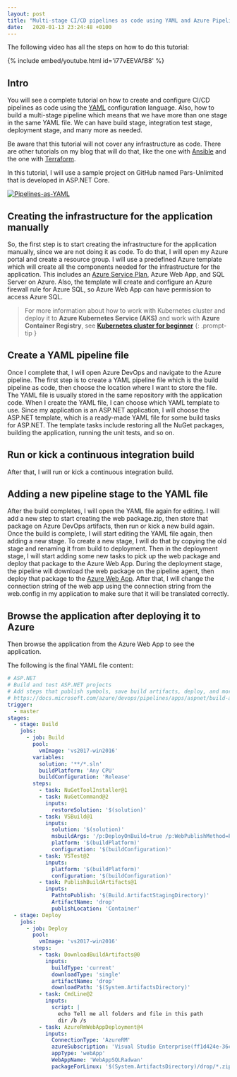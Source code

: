 ```yaml
---
layout: post
title: "Multi-stage CI/CD pipelines as code using YAML and Azure Pipelines Tutorial | Configuring CI/CD Pipelines as Code with YAML"
date:   2020-01-13 23:24:48 +0100
---
```


The following video has all the steps on how to do this tutorial:  

{% include embed/youtube.html id='i77vEEVAfB8' %}

## Intro

You will see a complete tutorial on how to create and configure CI/CD pipelines as code using the [YAML](https://yaml.org/) configuration language. Also, how to build a multi-stage pipeline which means that we have more than one stage in the same YAML file. We can have build stage, integration test stage, deployment stage, and many more as needed.

Be aware that this tutorial will not cover any infrastructure as code. There are other tutorials on my blog that will do that, like the one with [Ansible](https://mohamedradwan-devops.github.io/posts/using-ansible-to-automate-infrastructure-deployment-to-azure-using-ansible-and-azure-pipelines/) and the one with [Terraform](https://mohamedradwan-devops.github.io/posts/deploying-infrastructure-automatically-to-the-cloud-using-terraform-and-azure-pipelines-tutorial/).

In this tutorial, I will use a sample project on GitHub named Pars-Unlimited that is developed in ASP.NET Core.

[![Pipelines-as-YAML](/assets/images/2020/01/Pipelines-as-YAML.gif)](https://mohamedradwan-devops.github.io/posts/multi-stage-ci-cd-pipelines-as-code-using-yaml-and-azure-pipelines-tutorial-configuring-ci-cd-pipelines-as-code-with-yaml/pipelines-as-yaml/)

## Creating the infrastructure for the application manually

So, the first step is to start creating the infrastructure for the application manually, since we are not doing it as code. To do that, I will open my Azure portal and create a resource group. I will use a predefined Azure template which will create all the components needed for the infrastructure for the application. This includes an [Azure Service Plan](https://azure.microsoft.com/en-gb/pricing/details/app-service/plans/), Azure Web App, and SQL Server on Azure. Also, the template will create and configure an Azure firewall rule for Azure SQL, so Azure Web App can have permission to access Azure SQL.

> For more information about how to work with Kubernetes cluster and deploy it to **Azure Kubernetes Service (AKS)** and work with **Azure Container Registry**, see **[Kubernetes cluster for beginner](https://mohamedradwan-devops.github.io/posts/getting-started-with-kubernetes-cluster-ci-cd-for-azure-kubernetes-service/)**
{: .prompt-tip }

## Create a YAML pipeline file

Once I complete that, I will open Azure DevOps and navigate to the Azure pipeline. The first step is to create a YAML pipeline file which is the build pipeline as code, then choose the location where I want to store the file. The YAML file is usually stored in the same repository with the application code. When I create the YAML file, I can choose which YAML template to use. Since my application is an ASP.NET application, I will choose the ASP.NET template, which is a ready-made YAML file for some build tasks for ASP.NET. The template tasks include restoring all the NuGet packages, building the application, running the unit tests, and so on.

## Run or kick a continuous integration build

After that, I will run or kick a continuous integration build.

## Adding a new pipeline stage to the YAML file

After the build completes, I will open the YAML file again for editing. I will add a new step to start creating the web package.zip, then store that package on Azure DevOps artifacts, then run or kick a new build again. Once the build is complete, I will start editing the YAML file again, then adding a new stage. To create a new stage, I will do that by copying the old stage and renaming it from build to deployment. Then in the deployment stage, I will start adding some new tasks to pick up the web package and deploy that package to the Azure Web App. During the deployment stage, the pipeline will download the web package on the pipeline agent, then deploy that package to the [Azure Web App](https://azure.microsoft.com/en-gb/services/app-service/web/). After that, I will change the connection string of the web app using the connection string from the web.config in my application to make sure that it will be translated correctly.

## Browse the application after deploying it to Azure

Then browse the application from the Azure Web App to see the application.

The following is the final YAML file content:

```yaml
# ASP.NET
# Build and test ASP.NET projects
# Add steps that publish symbols, save build artifacts, deploy, and more:
# https://docs.microsoft.com/azure/devops/pipelines/apps/aspnet/build-aspnet-4
trigger:
  - master
stages:
  - stage: Build
    jobs:
      - job: Build
        pool:
          vmImage: 'vs2017-win2016'
        variables:
          solution: '**/*.sln'
          buildPlatform: 'Any CPU'
          buildConfiguration: 'Release'
        steps:
          - task: NuGetToolInstaller@1
          - task: NuGetCommand@2
            inputs:
              restoreSolution: '$(solution)'
          - task: VSBuild@1
            inputs:
              solution: '$(solution)'
              msbuildArgs: '/p:DeployOnBuild=true /p:WebPublishMethod=Package /p:PackageAsSingleFile=true /p:SkipInvalidConfigurations=true /p:PackageLocation="$(build.artifactStagingDirectory)"'
              platform: '$(buildPlatform)'
              configuration: '$(buildConfiguration)'
          - task: VSTest@2
            inputs:
              platform: '$(buildPlatform)'
              configuration: '$(buildConfiguration)'
          - task: PublishBuildArtifacts@1
            inputs:
              PathtoPublish: '$(Build.ArtifactStagingDirectory)'
              ArtifactName: 'drop'
              publishLocation: 'Container'
  - stage: Deploy
    jobs:
      - job: Deploy
        pool:
          vmImage: 'vs2017-win2016'
        steps:
          - task: DownloadBuildArtifacts@0
            inputs:
              buildType: 'current'
              downloadType: 'single'
              artifactName: 'drop'
              downloadPath: '$(System.ArtifactsDirectory)'
          - task: CmdLine@2
            inputs:
              script: |
                echo Tell me all folders and file in this path
                dir /b /s
          - task: AzureRmWebAppDeployment@4
            inputs:
              ConnectionType: 'AzureRM'
              azureSubscription: 'Visual Studio Enterprise(ff1d424e-36cd-400a-ba00-d801cb0bf0a4)'
              appType: 'webApp'
              WebAppName: 'WebAppSQLRadwan'
              packageForLinux: '$(System.ArtifactsDirectory)/drop/*.zip'
```